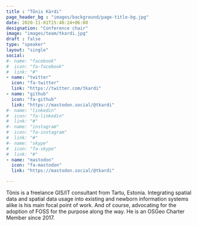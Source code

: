 ```yaml
---
title : "Tõnis Kärdi"
page_header_bg : "images/background/page-title-bg.jpg"
date: 2020-11-01T15:40:24+06:00
designation: "Conference chair"
image: "images/team/tkardi.jpg"
draft : false
type: "speaker"
layout: "single"
social:
#- name: "facebook"
#  icon: "fa-facebook"
#  link: "#"
- name: "twitter"
  icon: "fa-twitter"
  link: "https://twitter.com/tkardi"
- name: "github"
  icon: "fa-github"
  link: "https://mastodon.social/@tkardi"
#- name: "linkedin"
#  icon: "fa-linkedin"
#  link: "#"
#- name: "instagram"
#  icon: "fa-instagram"
#  link: "#"
#- name: "skype"
#  icon: "fa-skype"
#  link: "#"
- name: "mastodon"
  icon: "fa-mastodon"
  link: "https://mastodon.social/@tkardi"

---
```


Tõnis is a freelance GIS/IT consultant from Tartu, Estonia. Integrating spatial
data and spatial data usage into existing and newborn information systems alike
is his main focal point of work. And of course, advocating for the adoption of
FOSS for the purpose along the way. He is an OSGeo Charter Member since 2017.
